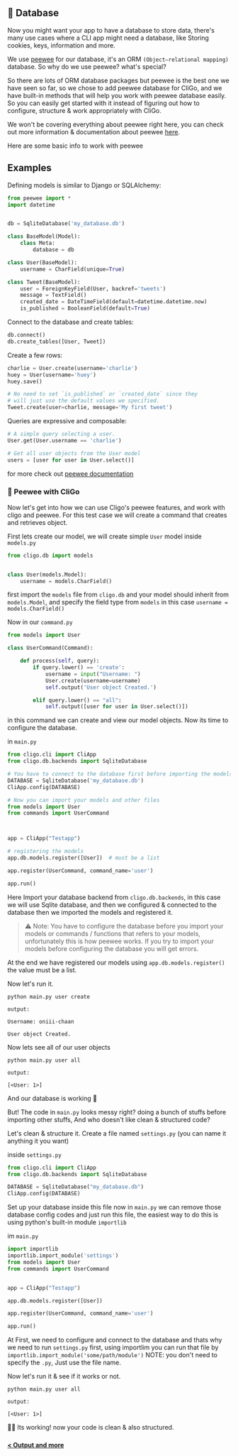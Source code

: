 ## 🍰 Database

Now you might want your app to have a database to store data, there's many use cases
where a CLI app might need a database, like Storing cookies, keys, information and
more.

We use [peewee](https://github.com/coleifer/peewee) for our database, it's an ORM
`(Object–relational mapping)` database. So why do we use peewee? what's special?

So there are lots of ORM database packages but peewee is the best one we have 
seen so far, so we chose to add peewee database for CliGo, and we have 
built-in methods that will help you work with peewee database easily.
So you can easily get started with it instead of figuring out how to configure, 
structure & work appropriately with CliGo.

We won't be covering everything about peewee right here, you can check out more
information & documentation about peewee [here](https://github.com/coleifer/peewee).

Here are some basic info to work with peewee 

Examples
--------

Defining models is similar to Django or SQLAlchemy:

```python
from peewee import *
import datetime


db = SqliteDatabase('my_database.db')

class BaseModel(Model):
    class Meta:
        database = db

class User(BaseModel):
    username = CharField(unique=True)

class Tweet(BaseModel):
    user = ForeignKeyField(User, backref='tweets')
    message = TextField()
    created_date = DateTimeField(default=datetime.datetime.now)
    is_published = BooleanField(default=True)
```

Connect to the database and create tables:

```python
db.connect()
db.create_tables([User, Tweet])
```

Create a few rows:

```python
charlie = User.create(username='charlie')
huey = User(username='huey')
huey.save()

# No need to set `is_published` or `created_date` since they
# will just use the default values we specified.
Tweet.create(user=charlie, message='My first tweet')
```

Queries are expressive and composable:

```python
# A simple query selecting a user.
User.get(User.username == 'charlie')

# Get all user objects from the User model
users = [user for user in User.select()]
```

for more check out [peewee documentation](http://docs.peewee-orm.com/en/latest/index.html)

### 🧇 Peewee with CliGo

Now let's get into how we can use Cligo's peewee features, and work with cligo and
peewee. For this test case we will create a command that creates and retrieves object.

First lets create our model, we will create simple `User` model inside `models.py`

```python
from cligo.db import models


class User(models.Model):
    username = models.CharField()
```
first import the `models` file from `cligo.db` and your model should inherit from
`models.Model`, and specify the field type from `models` in this case
`username = models.CharField()`

Now in our `command.py`

```python
from models import User

class UserCommand(Command):

    def process(self, query):
        if query.lower() == 'create':
            username = input("Username: ")
            User.create(username=username)
            self.output('User object Created.')

        elif query.lower() == "all":
            self.output([user for user in User.select()])
```

in this command we can create and view our model objects. Now its time to configure
the database.


in `main.py`

```python
from cligo.cli import CliApp
from cligo.db.backends import SqliteDatabase

# You have to connect to the database first before importing the models
DATABASE = SqliteDatabase('my_database.db')
CliApp.config(DATABASE)

# Now you can import your models and other files
from models import User
from commands import UserCommand



app = CliApp("Testapp")

# registering the models
app.db.models.register([User])  # must be a list

app.register(UserCommand, command_name='user')

app.run()
```

Here Import your database backend from `cligo.db.backends`, in this case we will
use Sqlite database, and then we configured & connected to the database then
we imported the models and registered it. 

> ⚠ Note: You have to configure the database before you import your models or 
> commands / functions that refers to your models, unfortunately this is how 
> peewee works. If you try to import your models before configuring the database
> you will get errors.

At the end we have registered our models using `app.db.models.register()` the 
value must be a list.

Now let's run it.

```shell
python main.py user create
```

`output: `
```shell
Username: oniii-chaan

User object Created.
```

Now lets see all of our user objects

```shell
python main.py user all
```

`output: `

```shell
[<User: 1>]
```
And our database is working 🥳

But! The code in `main.py` looks messy right? doing a bunch of stuffs before 
importing other stuffs, And who doesn't like clean & structured code?

Let's clean & structure it. Create a file named `settings.py` (you can name it
anything it you want)

inside `settings.py`

```python
from cligo.cli import CliApp
from cligo.db.backends import SqliteDatabase

DATABASE = SqliteDatabase("my_database.db")
CliApp.config(DATABASE)
```

Set up your database inside this file now in `main.py` we can remove those
database config codes and just run this file, the easiest way to do this is
using python's built-in module `importlib`

im `main.py` 
```python
import importlib
importlib.import_module('settings')
from models import User
from commands import UserCommand


app = CliApp("Testapp")

app.db.models.register([User])

app.register(UserCommand, command_name='user')

app.run()
```
At First, we need to configure and connect to the database and thats why we need to
run `settings.py` first, using importlim you can run that file by 
`importlib.import_module('some/path/module')` NOTE: you don't need to specify the
`.py`, Just use the file name.

Now let's run it & see if it works or not.

```shell
python main.py user all
```

`output: `

```shell
[<User: 1>]
```

🎊🥳 Its working! now your code is clean & also structured.

###

[<b> < Output and more </b>](7.ErrorHandling.md)
